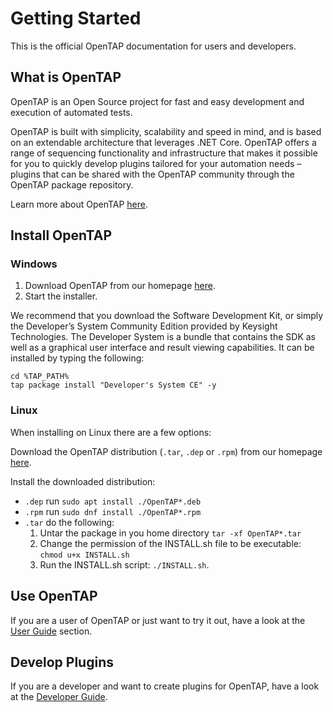 # Getting Started
This is the official OpenTAP documentation for users and developers.


## What is OpenTAP

OpenTAP is an Open Source project for fast and easy development and execution of automated tests. 

OpenTAP is built with simplicity, scalability and speed in mind, and is based on an extendable architecture that leverages .NET Core. 
OpenTAP offers a range of sequencing functionality and infrastructure that makes it possible for you to quickly develop plugins tailored for your automation needs – plugins that can be shared with the OpenTAP community through the OpenTAP package repository. 

Learn more about OpenTAP [here](http://opentap.io).



## Install OpenTAP
### Windows
1. Download OpenTAP from our homepage [here](https://www.opentap.io/download.html). 
2. Start the installer.

We recommend that you download the Software Development Kit, or simply the Developer’s System Community Edition provided by Keysight Technologies. The Developer System is a bundle that contains the SDK as well as a graphical user interface and result viewing capabilities. It can be installed by typing the following:
```
cd %TAP_PATH%
tap package install "Developer's System CE" -y
```

### Linux
When installing on Linux there are a few options:

Download the OpenTAP distribution (`.tar`, `.dep` or `.rpm`) from our homepage [here](https://www.opentap.io/download.html). 

Install the downloaded distribution:

- `.dep` run `sudo apt install ./OpenTAP*.deb`
- `.rpm` run `sudo dnf install ./OpenTAP*.rpm`
- `.tar` do the following:
	1. Untar the package in you home directory `tar -xf OpenTAP*.tar`
	2. Change the permission of the INSTALL.sh file to be executable: `chmod u+x INSTALL.sh`
	3. Run the INSTALL.sh script: `./INSTALL.sh`.


## Use OpenTAP
If you are a user of OpenTAP or just want to try it out, have a look at the [User Guide](User%20Guide/) section.


## Develop Plugins
If you are a developer and want to create plugins for OpenTAP, have a look at the [Developer Guide](Developer%20Guide/Introduction/).
